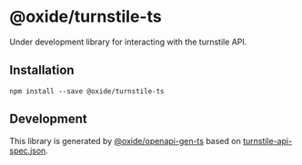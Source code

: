 # @oxide/turnstile-ts

Under development library for interacting with the turnstile API.

## Installation

```
npm install --save @oxide/turnstile-ts
```

## Development

This library is generated by [@oxide/openapi-gen-ts](https://www.npmjs.com/package/@oxide/openapi-gen-ts) based on [turnstile-api-spec.json](../turnstile-api-spec.json).
